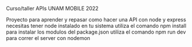 Curso/taller APIs UNAM MOBILE 2022

Proyecto para aprender y repasar como hacer una API con node y express
necesitas tener node instalado en tu sistema
utiliza el comando npm install para instalar los modulos del package.json
utiliza el comando npm run dev para correr el server con nodemon